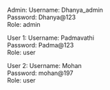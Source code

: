 Admin:
Username: Dhanya_admin  
Password: Dhanya@123  
Role: admin  


User 1:
Username: Padmavathi  
Password: Padma@123  
Role: user  


User 2:
Username: Mohan  
Password: mohan@197  
Role: user
